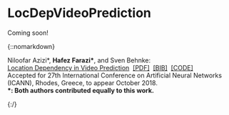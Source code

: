 # LocDepVideoPrediction
Coming soon!

{::nomarkdown}

<p>
  Niloofar Azizi*, <b>Hafez Farazi*</b>, and Sven Behnke:<br>
  <a href="http://www.ais.uni-bonn.de/~hfarazi/papers/LocDep.pdf"><u>Location Dependency in Video Prediction</u></a>&nbsp;
  <a href="http://www.ais.uni-bonn.de/~hfarazi/papers/LocDep.pdf">[PDF]</a>&nbsp;
  <a href="http://www.ais.uni-bonn.de/~hfarazi/papers/LocDep.bib">[BIB]</a>&nbsp;
  <a href="https://github.com/AIS-Bonn/LocDepVideoPrediction">[CODE]</a><br>
  Accepted for 27th International Conference on Artificial Neural Networks (ICANN), Rhodes, Greece, to appear October 2018.<br><b> *: Both authors contributed equally to this work.</b><br>
</p>

{:/}

